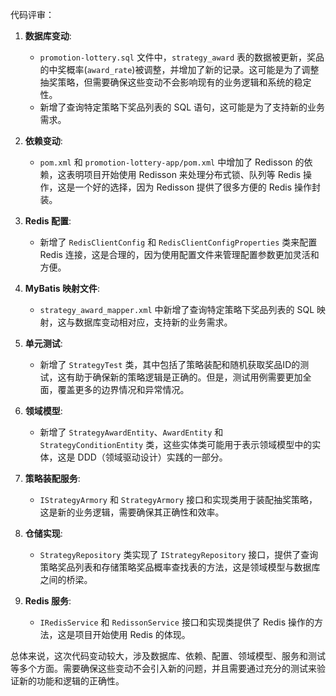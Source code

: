 代码评审：

1. **数据库变动**:
   - `promotion-lottery.sql` 文件中，`strategy_award` 表的数据被更新，奖品的中奖概率(`award_rate`)被调整，并增加了新的记录。这可能是为了调整抽奖策略，但需要确保这些变动不会影响现有的业务逻辑和系统的稳定性。
   - 新增了查询特定策略下奖品列表的 SQL 语句，这可能是为了支持新的业务需求。

2. **依赖变动**:
   - `pom.xml` 和 `promotion-lottery-app/pom.xml` 中增加了 Redisson 的依赖，这表明项目开始使用 Redisson 来处理分布式锁、队列等 Redis 操作，这是一个好的选择，因为 Redisson 提供了很多方便的 Redis 操作封装。

3. **Redis 配置**:
   - 新增了 `RedisClientConfig` 和 `RedisClientConfigProperties` 类来配置 Redis 连接，这是合理的，因为使用配置文件来管理配置参数更加灵活和方便。

4. **MyBatis 映射文件**:
   - `strategy_award_mapper.xml` 中新增了查询特定策略下奖品列表的 SQL 映射，这与数据库变动相对应，支持新的业务需求。

5. **单元测试**:
   - 新增了 `StrategyTest` 类，其中包括了策略装配和随机获取奖品ID的测试，这有助于确保新的策略逻辑是正确的。但是，测试用例需要更加全面，覆盖更多的边界情况和异常情况。

6. **领域模型**:
   - 新增了 `StrategyAwardEntity`、`AwardEntity` 和 `StrategyConditionEntity` 类，这些实体类可能用于表示领域模型中的实体，这是 DDD（领域驱动设计）实践的一部分。

7. **策略装配服务**:
   - `IStrategyArmory` 和 `StrategyArmory` 接口和实现类用于装配抽奖策略，这是新的业务逻辑，需要确保其正确性和效率。

8. **仓储实现**:
   - `StrategyRepository` 类实现了 `IStrategyRepository` 接口，提供了查询策略奖品列表和存储策略奖品概率查找表的方法，这是领域模型与数据库之间的桥梁。

9. **Redis 服务**:
   - `IRedisService` 和 `RedissonService` 接口和实现类提供了 Redis 操作的方法，这是项目开始使用 Redis 的体现。

总体来说，这次代码变动较大，涉及数据库、依赖、配置、领域模型、服务和测试等多个方面。需要确保这些变动不会引入新的问题，并且需要通过充分的测试来验证新的功能和逻辑的正确性。